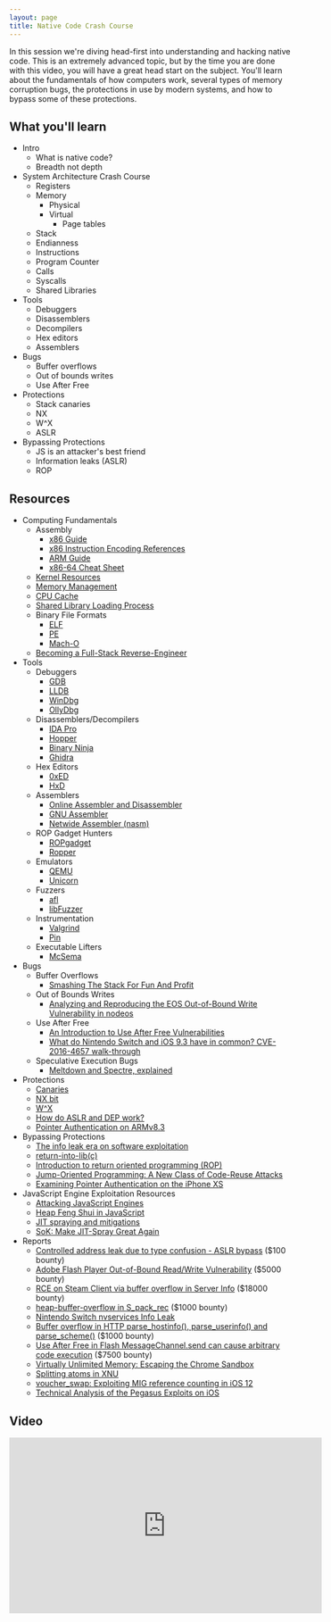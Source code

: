 ```yaml
---
layout: page
title: Native Code Crash Course
---
```


In this session we're diving head-first into understanding and hacking native code.  This is an extremely advanced topic, but by the time you are done with this video, you will have a great head start on the subject.  You'll learn about the fundamentals of how computers work, several types of memory corruption bugs, the protections in use by modern systems, and how to bypass some of these protections.

What you'll learn
-----------------

- Intro
	- What is native code?
	- Breadth not depth
- System Architecture Crash Course
	- Registers
	- Memory
		- Physical
		- Virtual
			- Page tables
	- Stack
	- Endianness
	- Instructions
	- Program Counter
	- Calls
	- Syscalls
	- Shared Libraries
- Tools
	- Debuggers
	- Disassemblers
	- Decompilers
	- Hex editors
	- Assemblers
- Bugs
	- Buffer overflows
	- Out of bounds writes
	- Use After Free
- Protections
	- Stack canaries
	- NX
	- W^X
	- ASLR
- Bypassing Protections
	- JS is an attacker's best friend
	- Information leaks (ASLR)
	- ROP

Resources
---------

- Computing Fundamentals
	- Assembly
		- [x86 Guide](https://www.cs.virginia.edu/~evans/cs216/guides/x86.html)
		- [x86 Instruction Encoding References](http://sandpile.org/)
		- [ARM Guide](https://www.coranac.com/tonc/text/asm.htm)
		- [x86-64 Cheat Sheet](https://cs.brown.edu/courses/cs033/docs/guides/x64_cheatsheet.pdf)
	- [Kernel Resources](https://wiki.osdev.org/Expanded_Main_Page)
	- [Memory Management](https://wiki.osdev.org/Memory_management)
	- [CPU Cache](https://en.wikipedia.org/wiki/CPU_cache)
	- [Shared Library Loading Process](https://amir.rachum.com/blog/2016/09/17/shared-libraries/)
	- Binary File Formats
		- [ELF](http://www.skyfree.org/linux/references/ELF_Format.pdf)
		- [PE](https://docs.microsoft.com/en-us/windows/desktop/debug/pe-format)
		- [Mach-O](https://lowlevelbits.org/parsing-mach-o-files/)
	- [Becoming a Full-Stack Reverse-Engineer](https://www.youtube.com/watch?v=9vKG8-TnawY)
- Tools
	- Debuggers
		- [GDB](https://www.gnu.org/software/gdb/)
		- [LLDB](https://lldb.llvm.org/)
		- [WinDbg](https://docs.microsoft.com/en-us/windows-hardware/drivers/debugger/debugger-download-tools)
		- [OllyDbg](http://www.ollydbg.de/)
	- Disassemblers/Decompilers
		- [IDA Pro](https://www.hex-rays.com/products/ida/)
		- [Hopper](https://www.hopperapp.com/)
		- [Binary Ninja](https://binary.ninja/)
		- [Ghidra](https://www.nsa.gov/resources/everyone/ghidra/)
	- Hex Editors
		- [0xED](https://www.suavetech.com/0xed/)
		- [HxD](https://mh-nexus.de/en/hxd/)
	- Assemblers
		- [Online Assembler and Disassembler](http://shell-storm.org/online/Online-Assembler-and-Disassembler/)
		- [GNU Assembler](https://en.wikipedia.org/wiki/GNU_Assembler)
		- [Netwide Assembler (nasm)](https://en.wikipedia.org/wiki/Netwide_Assembler)
	- ROP Gadget Hunters
		- [ROPgadget](https://github.com/JonathanSalwan/ROPgadget)
		- [Ropper](https://github.com/sashs/Ropper)
	- Emulators
		- [QEMU](https://www.qemu.org/)
		- [Unicorn](https://www.unicorn-engine.org/)
	- Fuzzers
		- [afl](http://lcamtuf.coredump.cx/afl/)
		- [libFuzzer](https://llvm.org/docs/LibFuzzer.html)
	- Instrumentation
		- [Valgrind](http://valgrind.org/)
		- [Pin](https://software.intel.com/en-us/articles/pin-a-dynamic-binary-instrumentation-tool)
	- Executable Lifters
		- [McSema](https://github.com/trailofbits/mcsema)
- Bugs
	- Buffer Overflows
		- [Smashing The Stack For Fun And Profit](http://phrack.org/issues/49/14.html)
	- Out of Bounds Writes
		- [Analyzing and Reproducing the EOS Out-of-Bound Write Vulnerability in nodeos](https://medium.com/@peckshield/reproducing-the-eos-out-of-bound-write-vulnerability-in-nodeos-6a0487070ced)
	- Use After Free
		- [An Introduction to Use After Free Vulnerabilities](https://www.purehacking.com/blog/lloyd-simon/an-introduction-to-use-after-free-vulnerabilities)
		- [What do Nintendo Switch and iOS 9.3 have in common? CVE-2016-4657 walk-through](https://www.youtube.com/watch?v=xkdPjbaLngE&feature=youtu.be)
	- Speculative Execution Bugs
		- [Meltdown and Spectre, explained](https://medium.com/@mattklein123/meltdown-spectre-explained-6bc8634cc0c2)
- Protections
	- [Canaries](https://en.wikipedia.org/wiki/Buffer_overflow_protection#Canaries)
	- [NX bit](https://en.wikipedia.org/wiki/NX_bit)
	- [W^X](https://en.wikipedia.org/wiki/W%5EX)
	- [How do ASLR and DEP work?](https://security.stackexchange.com/questions/18556/how-do-aslr-and-dep-work)
	- [Pointer Authentication on ARMv8.3](https://www.qualcomm.com/media/documents/files/whitepaper-pointer-authentication-on-armv8-3.pdf)
- Bypassing Protections
	- [The info leak era on software exploitation](https://media.blackhat.com/bh-us-12/Briefings/Serna/BH_US_12_Serna_Leak_Era_Slides.pdf)
	- [return-into-lib(c)](http://phrack.org/issues/58/4.html)
	- [Introduction to return oriented programming (ROP)](http://codearcana.com/posts/2013/05/28/introduction-to-return-oriented-programming-rop.html)
	- [Jump-Oriented Programming: A New Class of Code-Reuse Attacks](https://www.comp.nus.edu.sg/~liangzk/papers/asiaccs11.pdf)
	- [Examining Pointer Authentication on the iPhone XS](https://googleprojectzero.blogspot.com/2019/02/examining-pointer-authentication-on.html)
- JavaScript Engine Exploitation Resources
	- [Attacking JavaScript Engines](http://www.phrack.org/papers/attacking_javascript_engines.html)
	- [Heap Feng Shui in JavaScript](https://www.blackhat.com/presentations/bh-europe-07/Sotirov/Presentation/bh-eu-07-sotirov-apr19.pdf)
	- [JIT spraying and mitigations](https://www.piotrbania.com/all/articles/pbania-jit-mitigations2010.pdf)
	- [SoK: Make JIT-Spray Great Again](https://www.usenix.org/system/files/conference/woot18/woot18-paper-gawlik.pdf)
- Reports
	- [Controlled address leak due to type confusion - ASLR bypass](https://hackerone.com/reports/207321) ($100 bounty)
	- [Adobe Flash Player Out-of-Bound Read/Write Vulnerability](https://hackerone.com/reports/31408) ($5000 bounty)
	- [RCE on Steam Client via buffer overflow in Server Info](https://hackerone.com/reports/470520) ($18000 bounty)
	- [heap-buffer-overflow in S_pack_rec](https://hackerone.com/reports/354650) ($1000 bounty)
	- [Nintendo Switch nvservices Info Leak](https://daeken.svbtle.com/nintendo-switch-nvservices-info-leak)
	- [Buffer overflow in HTTP parse_hostinfo(), parse_userinfo() and parse_scheme()](https://hackerone.com/reports/174069) ($1000 bounty)
	- [Use After Free in Flash MessageChannel.send can cause arbitrary code execution](https://hackerone.com/reports/47234) ($7500 bounty)
	- [Virtually Unlimited Memory: Escaping the Chrome Sandbox](https://googleprojectzero.blogspot.com/2019/04/virtually-unlimited-memory-escaping.html)
	- [Splitting atoms in XNU](https://googleprojectzero.blogspot.com/2019/04/splitting-atoms-in-xnu.html)
	- [voucher_swap: Exploiting MIG reference counting in iOS 12](https://googleprojectzero.blogspot.com/2019/01/voucherswap-exploiting-mig-reference.html)
	- [Technical Analysis of the Pegasus Exploits on iOS](https://info.lookout.com/rs/051-ESQ-475/images/pegasus-exploits-technical-details.pdf)

Video
-----

<div class="container">
	<iframe width="560" height="315" src="https://www.youtube-nocookie.com/embed/NeeCfLNyTwo" frameborder="0" allow="accelerometer; autoplay; encrypted-media; gyroscope; picture-in-picture" allowfullscreen></iframe>
</div>
